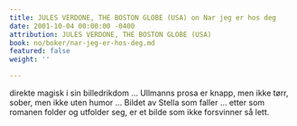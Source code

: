 ```yaml
---
title: JULES VERDONE, THE BOSTON GLOBE (USA) on Nar jeg er hos deg
date: 2001-10-04 00:00:00 -0400
attribution: JULES VERDONE, THE BOSTON GLOBE (USA)
book: no/boker/nar-jeg-er-hos-deg.md
featured: false
weight: ''

---
```

direkte magisk i sin billedrikdom … Ullmanns prosa er knapp, men ikke tørr, sober, men ikke uten humor … Bildet av Stella som faller … etter som romanen folder og utfolder seg, er et bilde som ikke forsvinner så lett.